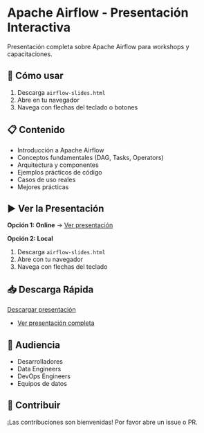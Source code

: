 # Apache Airflow - Presentación Interactiva

Presentación completa sobre Apache Airflow para workshops y capacitaciones.

## 🚀 Cómo usar

1. Descarga `airflow-slides.html`
2. Abre en tu navegador
3. Navega con flechas del teclado o botones

## 📋 Contenido

- Introducción a Apache Airflow
- Conceptos fundamentales (DAG, Tasks, Operators)
- Arquitectura y componentes
- Ejemplos prácticos de código
- Casos de uso reales
- Mejores prácticas

## ▶️ Ver la Presentación

**Opción 1: Online** → [Ver presentación](https://darkanita.github.io/apache-airflow-workshop/airflow-slides.html)

**Opción 2: Local**
1. Descarga `airflow-slides.html` 
2. Abre con tu navegador
3. Navega con flechas del teclado

## 📥 Descarga Rápida
[Descargar presentación](https://darkanita.github.io/apache-airflow-workshop/airflow-slides.html)
- [Ver presentación completa](./airflow-slides.html)

## 🎯 Audiencia

- Desarrolladores
- Data Engineers  
- DevOps Engineers
- Equipos de datos

## 📝 Contribuir

¡Las contribuciones son bienvenidas! Por favor abre un issue o PR.
